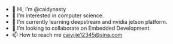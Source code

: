 - 👋 Hi, I’m @caidynasty
- 👀 I’m interested in computer science.
- 🌱 I’m currently learning deepstream and nvidia jetson platform.
- 💞️ I’m looking to collaborate on Embedded Development.
- 📫 How to reach me caiyijie12345@sina.com

<!---
caidynasty/caidynasty is a ✨ special ✨ repository because its `README.md` (this file) appears on your GitHub profile.
You can click the Preview link to take a look at your changes.
--->
